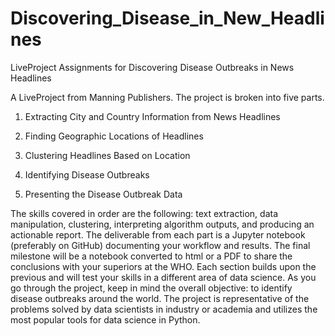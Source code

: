 # Discovering_Disease_in_New_Headlines
LiveProject Assignments for Discovering Disease Outbreaks in News Headlines

A LiveProject from Manning Publishers. The project is broken into five parts.

1. Extracting City and Country Information from News Headlines

2. Finding Geographic Locations of Headlines

3. Clustering Headlines Based on Location

4. Identifying Disease Outbreaks

5. Presenting the Disease Outbreak Data

The skills covered in order are the following: text extraction, data manipulation, clustering, interpreting algorithm outputs, and producing an actionable report. The deliverable from each part is a Jupyter notebook (preferably on GitHub) documenting your workflow and results. The final milestone will be a notebook converted to html or a PDF to share the conclusions with your superiors at the WHO. Each section builds upon the previous and will test your skills in a different area of data science. As you go through the project, keep in mind the overall objective: to identify disease outbreaks around the world. The project is representative of the problems solved by data scientists in industry or academia and utilizes the most popular tools for data science in Python.
